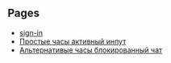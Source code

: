 ## Pages
  - [sign-in](https://estorozh.github.io/task/LogIn/SignIn.html)
  - [Простые часы активный инпут](https://estorozh.github.io/task/Landing/Landing-openChat-clockSimple.html)
  - [Альтернативые часы блокированный чат](https://estorozh.github.io/task/Landing/Landing-blockChat-clockColor.html)